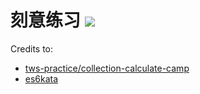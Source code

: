 # 刻意练习 [![][badges: travis ci]][links: travis ci]

Credits to:

- [tws-practice/collection-calculate-camp][]
- [es6kata][]

[tws-practice/collection-calculate-camp]: https://github.com/tws-practice/collection-calculate-camp
[es6kata]: http://es6katas.org
[badges: travis ci]: https://img.shields.io/travis/linesh-simplicity/frontend-practices.svg?branch=master
[links: travis ci]: https://travis-ci.org/linesh-simplicity/frontend-practices
